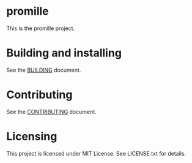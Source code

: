# promille

This is the promille project.

# Building and installing

See the [BUILDING](BUILDING.md) document.

# Contributing

See the [CONTRIBUTING](CONTRIBUTING.md) document.

# Licensing

This project is licensed under MIT License. See LICENSE.txt for details.
